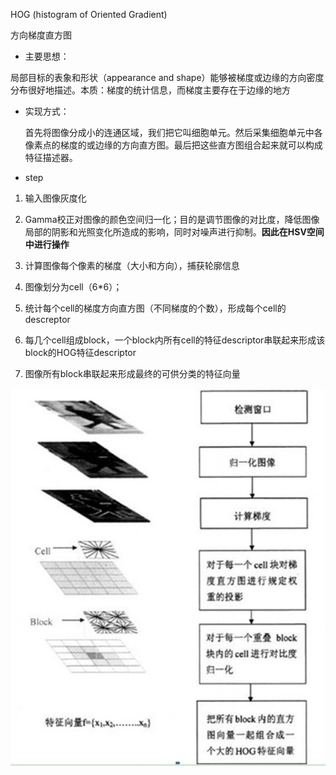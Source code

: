 HOG \(histogram of Oriented Gradient\)

方向梯度直方图

* 主要思想：

局部目标的表象和形状（appearance and shape）能够被梯度或边缘的方向密度分布很好地描述。本质：梯度的统计信息，而梯度主要存在于边缘的地方

* 实现方式：

  首先将图像分成小的连通区域，我们把它叫细胞单元。然后采集细胞单元中各像素点的梯度的或边缘的方向直方图。最后把这些直方图组合起来就可以构成特征描述器。

* step

1. 输入图像灰度化

1. Gamma校正对图像的颜色空间归一化；目的是调节图像的对比度，降低图像局部的阴影和光照变化所造成的影响，同时对噪声进行抑制。**因此在HSV空间中进行操作**

1. 计算图像每个像素的梯度（大小和方向），捕获轮廓信息

1. 图像划分为cell（6\*6）；

1. 统计每个cell的梯度方向直方图（不同梯度的个数），形成每个cell的descreptor

1. 每几个cell组成block，一个block内所有cell的特征descriptor串联起来形成该block的HOG特征descriptor

1. 图像所有block串联起来形成最终的可供分类的特征向量



![](/assets/HOG.png)

